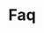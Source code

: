 <!-- Space: SlidesTemplate -->
<!-- Parent: Project -->
<!-- Title: Faq -->

<!-- Label: Faq -->
<!-- Include: docs/disclaimer.md -->
<!-- Include: ac:toc -->

# Faq
